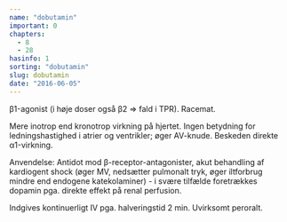 ```yaml
---
name: "dobutamin"
important: 0
chapters:  
  - 8 
  - 28
hasinfo: 1
sorting: "dobutamin"
slug: dobutamin
date: "2016-06-05"
---
```


β1-agonist (i høje doser også β2 => fald i TPR). Racemat. 

Mere inotrop end kronotrop virkning på hjertet. Ingen betydning for ledningshastighed i atrier og ventrikler; øger AV-knude. Beskeden direkte α1-virkning. 

Anvendelse: Antidot mod β-receptor-antagonister, akut behandling af kardiogent shock (øger MV, nedsætter pulmonalt tryk, øger iltforbrug mindre end endogene katekolaminer) - i svære tilfælde foretrækkes dopamin pga. direkte effekt på renal perfusion.

Indgives kontinuerligt IV pga. halveringstid 2 min. Uvirksomt peroralt.


